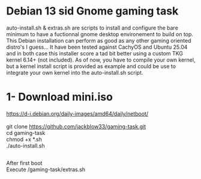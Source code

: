# Debian 13 sid Gnome gaming task <br>
auto-install.sh & extras.sh are scripts to install and configure the bare minimum to have a fuctionnal gnome desktop environement to build on top. This Debian installation can perform as good as any other gaming oriented distro's I guess... It have been tested against CachyOS and Ubuntu 25.04 and in both case this installer score a tad bit better using a custom TKG kernel 6.14+ (not included). As of now, you have to compile your own kernel, but a kernel install script is provided as example and could be use to integrate your own kernel into the auto-install.sh script. 
# 1- Download mini.iso

https://d-i.debian.org/daily-images/amd64/daily/netboot/ <br>
<br>
git clone https://github.com/jackblow33/gaming-task.git <br>
cd gaming-task <br>
chmod +x *.sh <br>
./auto-install.sh <br>

##
After first boot <br>
Execute /gaming-task/extras.sh <br>

